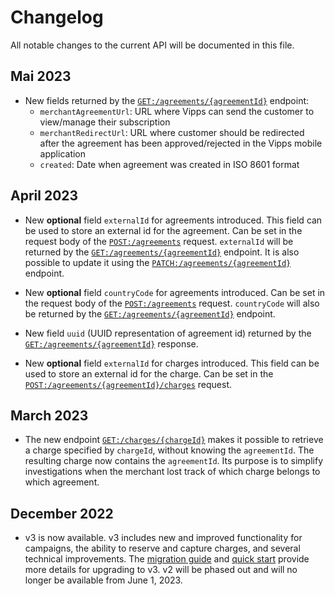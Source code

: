 <!-- START_METADATA
---
title: Recurring API changelog
sidebar_label: Changelog
sidebar_position: 200
pagination_next: null
pagination_prev: null
---
END_METADATA -->

# Changelog

All notable changes to the current API will be documented in this file. 

## Mai 2023

* New fields returned by the [`GET:/agreements/{agreementId}`][fetch-agreement-endpoint] endpoint: 
    * `merchantAgreementUrl`: URL where Vipps can send the customer to view/manage their subscription
    * `merchantRedirectUrl`: URL where customer should be redirected after the agreement has been approved/rejected in the Vipps mobile application
    * `created`: Date when agreement was created in ISO 8601 format

## April 2023 

* New **optional** field `externalId` for agreements introduced. This field can be used to store an external id for the agreement. Can be set in the request body of the [`POST:/agreements`][draft-agreement-endpoint] request. `externalId` will be returned by the [`GET:/agreements/{agreementId}`][fetch-agreement-endpoint] endpoint. It is also possible to update it using the [`PATCH:/agreements/{agreementId}`][update-agreement-patch-endpoint] endpoint. 

* New **optional** field `countryCode` for agreements introduced. Can be set in the request body of the [`POST:/agreements`][draft-agreement-endpoint] request. `countryCode` will also be returned by the [`GET:/agreements/{agreementId}`][fetch-agreement-endpoint] endpoint.

* New field `uuid` (UUID representation of agreement id) returned by the [`GET:/agreements/{agreementId}`][fetch-agreement-endpoint] response. 

* New **optional** field `externalId` for charges introduced. This field can be used to store an external id for the charge. Can be set in the [`POST:/agreements/{agreementId}/charges`][draft-agreement-endpoint] request.


## March 2023

* The new endpoint [`GET:/charges/{chargeId}`][get-charge-by-id] makes it possible to retrieve a charge specified by `chargeId`, without knowing the `agreementId`. The resulting charge now contains the `agreementId`. Its purpose is to simplify investigations when the merchant lost track of which charge belongs to which agreement.

## December 2022

* v3 is now available. v3 includes new and improved functionality for campaigns, the ability to reserve and capture charges, and several technical improvements. The [migration guide](https://developer.vippsmobilepay.com/docs/APIs/recurring-api/v2-to-v3-migration-guide/) and [quick start](https://developer.vippsmobilepay.com/docs/APIs/recurring-api/vipps-recurring-api-quick-start/) provide more details for upgrading to v3.  v2 will be phased out and will no longer be available from June 1, 2023.


[fetch-agreement-endpoint]: https://developer.vippsmobilepay.com/api/recurring#tag/Agreement-v3-endpoints/operation/FetchAgreementV3
[get-charge-by-id]: https://developer.vippsmobilepay.com/api/recurring#tag/Charge-v3-endpoints/operation/FetchChargeByIdV3
[draft-agreement-endpoint]: https://developer.vippsmobilepay.com/api/recurring#tag/Agreement-v3-endpoints/operation/DraftAgreementV3
[create-charge-endpoint]: https://developer.vippsmobilepay.com/api/recurring#tag/Charge-v3-endpoints/operation/CreateChargeV3
[update-agreement-patch-endpoint]: https://developer.vippsmobilepay.com/api/recurring#tag/Agreement-v3-endpoints/operation/UpdateAgreementPatchV3

 
